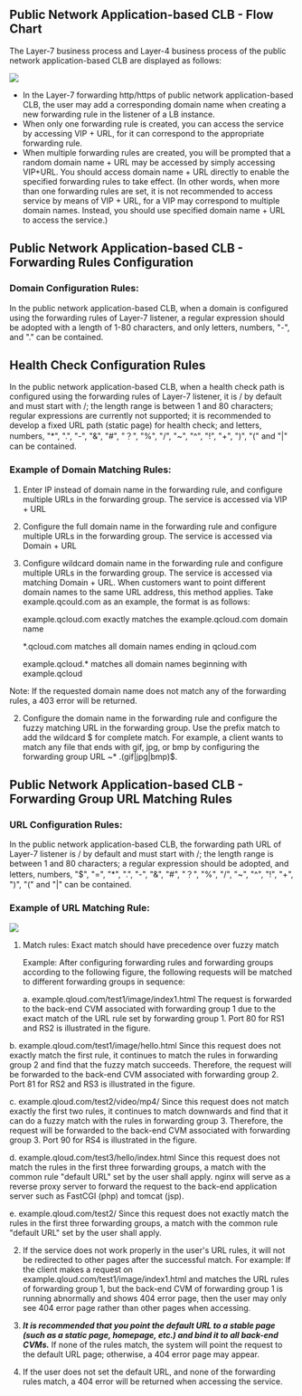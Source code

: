 
## Public Network Application-based CLB - Flow Chart

The Layer-7 business process and Layer-4 business process of the public network application-based CLB are displayed as follows:

![](//mc.qcloudimg.com/static/img/85aadb905594f4e755cc2d7e4a597397/image.png)

- In the Layer-7 forwarding http/https of public network application-based CLB, the user may add a corresponding domain name when creating a new forwarding rule in the listener of a LB instance.
- When only one forwarding rule is created, you can access the service by accessing VIP + URL, for it can correspond to the appropriate forwarding rule.
- When multiple forwarding rules are created, you will be prompted that a random domain name + URL may be accessed by simply accessing VIP+URL. You should access domain name + URL directly to enable the specified forwarding rules to take effect. (In other words, when more than one forwarding rules are set, it is not recommended to access service by means of VIP + URL, for a VIP may correspond to multiple domain names. Instead, you should use specified domain name + URL to access the service.)

## Public Network Application-based CLB - Forwarding Rules Configuration

### Domain Configuration Rules:
In the public network application-based CLB, when a domain is configured using the forwarding rules of Layer-7 listener, a regular expression should be adopted with a length of 1-80 characters, and only letters, numbers, "-", and "." can be contained.

## Health Check Configuration Rules
In the public network application-based CLB, when a health check path is configured using the forwarding rules of Layer-7 listener, it is / by default and must start with /; the length range is between 1 and 80 characters; regular expressions are currently not supported; it is recommended to develop a fixed URL path (static page) for health check; and letters, numbers, "*", ".", "-", "&", "#", "？",  "%", "/", "~", "^", "!", "+", ")", "(" and "|" can be contained.

### Example of Domain Matching Rules:
1. Enter IP instead of domain name in the forwarding rule, and configure multiple URLs in the forwarding group. The service is accessed via VIP + URL

2. Configure the full domain name in the forwarding rule and configure multiple URLs in the forwarding group. The service is accessed via Domain + URL

3. Configure wildcard domain name in the forwarding rule and configure multiple URLs in the forwarding group. The service is accessed via matching Domain + URL. When customers want to point different domain names to the same URL address, this method applies. Take example.qcould.com as an example, the format is as follows:
	
  	example.qcloud.com exactly matches the example.qcloud.com domain name
  
	\*.qcloud.com matches all domain names ending in qcloud.com
  
	example.qcloud.\* matches all domain names beginning with example.qcloud
  
Note: If the requested domain name does not match any of the forwarding rules, a 403 error will be returned.

2. Configure the domain name in the forwarding rule and configure the fuzzy matching URL in the forwarding group. Use the prefix match to add the wildcard $ for complete match.
For example, a client wants to match any file that ends with gif, jpg, or bmp by configuring the forwarding group URL ~* \.(gif|jpg|bmp)$.

## Public Network Application-based CLB - Forwarding Group URL Matching Rules

### URL Configuration Rules:
In the public network application-based CLB, the forwarding path URL of Layer-7 listener is / by default and must start with /; the length range is between 1 and 80 characters; a regular expression should be adopted, and letters, numbers, "$", "=", "*", ".", "-", "&", "#", "？", "%", "/", "~", "^", "!", "+", ")", "(" and "|" can be contained.

### Example of URL Matching Rule:
![](//mc.qcloudimg.com/static/img/1c01dcd0959105dd7821f4e22f5cd796/image.png)
 
1. Match rules: Exact match should have precedence over fuzzy match

	Example: After configuring forwarding rules and forwarding groups according to the following figure, the following requests will be matched to different forwarding groups in sequence:
  
	a. example.qloud.com/test1/image/index1.html The request is forwarded to the back-end CVM associated with forwarding group 1 due to the exact match of the URL rule set by forwarding group 1. Port 80 for RS1 and RS2 is illustrated in the figure.
	
  b. example.qloud.com/test1/image/hello.html Since this request does not exactly match the first rule, it continues to match the rules in forwarding group 2 and find that the fuzzy match succeeds. Therefore, the request will be forwarded to the back-end CVM associated with forwarding group 2. Port 81 for RS2 and RS3 is illustrated in the figure.
  
  c. example.qloud.com/test2/video/mp4/ Since this request does not match exactly the first two rules, it continues to match downwards and find that it can do a fuzzy match with the rules in forwarding group 3. Therefore, the request will be forwarded to the back-end CVM associated with forwarding group 3. Port 90 for RS4 is illustrated in the figure.
  
  d. example.qloud.com/test3/hello/index.html Since this request does not match the rules in the first three forwarding groups, a match with the common rule "default URL" set by the user shall apply. nginx will serve as a reverse proxy server to forward the request to the back-end application server such as FastCGI (php) and tomcat (jsp).
  
  e. example.qloud.com/test2/ Since this request does not exactly match the rules in the first three forwarding groups, a match with the common rule "default URL" set by the user shall apply.

2. If the service does not work properly in the user's URL rules, it will not be redirected to other pages after the successful match.
For example: If the client makes a request on example.qloud.com/test1/image/index1.html and matches the URL rules of forwarding group 1, but the back-end CVM of forwarding group 1 is running abnormally and shows 404 error page, then the user may only see 404 error page rather than other pages when accessing.

3. ***It is recommended that you point the default URL to a stable page (such as a static page, homepage, etc.) and bind it to all back-end CVMs.*** If none of the rules match, the system will point the request to the default URL page; otherwise, a 404 error page may appear.

4. If the user does not set the default URL, and none of the forwarding rules match, a 404 error will be returned when accessing the service.

